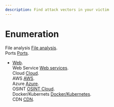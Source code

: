 ```yaml
---
description: Find attack vectors in your victim
---
```


# Enumeration

File analysis [File analysis](files.md). </br> 
Ports [Ports](ports.md). </br> 
* [Web](web/). </br> 
Web Service [Web services](web/webservices.md). </br> 
Cloud [Cloud](cloud.md). </br> 
AWS [AWS](cloud.md#aws). </br> 
Azure [Azure](cloud.md#azure). </br> 
OSINT [OSINT Cloud](cloud.md#cloud-osint). </br> 
Docker/Kubernets [Docker/Kubernetes](cloud.md#docker). </br> 
CDN [CDN](cloud.md#cdn-domain-fronting).


